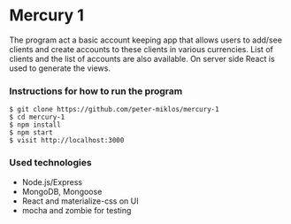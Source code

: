 # Mercury 1

The program act a basic account keeping app that allows users to add/see clients and create accounts to these clients in various currencies. List of clients and the list of accounts are also available. On server side React is used to generate the views.

### Instructions for how to run the program

```
$ git clone https://github.com/peter-miklos/mercury-1
$ cd mercury-1
$ npm install
$ npm start
$ visit http://localhost:3000
```

### Used technologies
- Node.js/Express
- MongoDB, Mongoose
- React and materialize-css on UI
- mocha and zombie for testing
